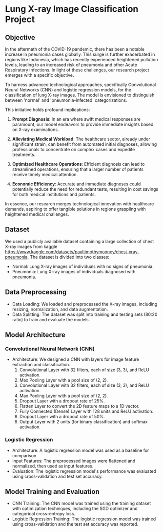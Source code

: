 # Lung X-ray Image Classification Project

## Objective
In the aftermath of the COVID-19 pandemic, there has been a notable increase in pneumonia cases globally. This surge is further exacerbated in regions like Indonesia, which has recently experienced heightened pollution levels, leading to an increased risk of pneumonia and other Acute Respiratory Infections. In light of these challenges, our research project emerges with a specific objective.

To harness advanced technological approaches, specifically Convolutional Neural Networks (CNN) and logistic regression models, for the classification of lung X-ray images. The model is envisioned to distinguish between 'normal' and 'pneumonia-infected' categorizations.

This initiative holds profound implications:

1. **Prompt Diagnosis**: In an era where swift medical responses are paramount, our model endeavors to provide immediate insights based on X-ray examinations.
  
2. **Alleviating Medical Workload**: The healthcare sector, already under significant strain, can benefit from automated initial diagnoses, allowing professionals to concentrate on complex cases and expedite treatments.
  
3. **Optimized Healthcare Operations**: Efficient diagnosis can lead to streamlined operations, ensuring that a larger number of patients receive timely medical attention.
  
4. **Economic Efficiency**: Accurate and immediate diagnoses could potentially reduce the need for redundant tests, resulting in cost savings for both medical institutions and patients.

In essence, our research merges technological innovation with healthcare demands, aspiring to offer tangible solutions in regions grappling with heightened medical challenges.

## Dataset
We used a publicly available dataset containing a large collection of chest X-ray images from kaggle https://www.kaggle.com/datasets/paultimothymooney/chest-xray-pneumonia. The dataset is divided into two classes:
- Normal: Lung X-ray images of individuals with no signs of pneumonia.
- Pneumonia: Lung X-ray images of individuals diagnosed with pneumonia.

## Data Preprocessing
- Data Loading: We loaded and preprocessed the X-ray images, including resizing, normalization, and data augmentation.
- Data Splitting: The dataset was split into training and testing sets (80:20 ratio) to train and evaluate the models.

## Model Architecture
### Convolutional Neural Network (CNN)
- Architecture: We designed a CNN with layers for image feature extraction and classification.
  1. Convolutional Layer with 32 filters, each of size (3, 3), and ReLU activation.
  2. Max Pooling Layer with a pool size of (2, 2).
  3. Convolutional Layer with 32 filters, each of size (3, 3), and ReLU activation.
  4. Max Pooling Layer with a pool size of (2, 2).
  5. Dropout Layer with a dropout rate of 25%.
  6. Flatten Layer to convert the 2D feature maps to a 1D vector.
  7. Fully Connected (Dense) Layer with 128 units and ReLU activation.
  8. Dropout Layer with a dropout rate of 50%.
  9. Output Layer with 2 units (for binary classification) and softmax activation.

### Logistic Regression
- Architecture: A logistic regression model was used as a baseline for comparison.
- Input Features: The preprocessed images were flattened and normalized, then used as input features.
- Evaluation: The logistic regression model's performance was evaluated using cross-validation and test set accuracy.

## Model Training and Evaluation
- CNN Training: The CNN model was trained using the training dataset with optimization techniques, including the SGD optimizer and categorical cross-entropy loss.
- Logistic Regression Training: The logistic regression model was trained using cross-validation and the test set accuracy was reported.
